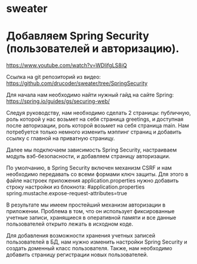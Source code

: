 # sweater

# Добавляем Spring Security (пользователей и авторизацию).

https://www.youtube.com/watch?v=WDlifgLS8iQ

Ссылка на git репозиторий из видео:
https://github.com/drucoder/sweater/tree/SpringSecurity

Для начала нам необходимо найти нужный гайд на сайте Spring:
https://spring.io/guides/gs/securing-web/

Следуя руководству, нам необходимо сделать 2 страницы: публичную, роль которой у нас возьмет на себя страница greetings, и доступная после авторизации, роль которой возьмет на себя страница main. Нам потребуется только немного изменить мэппинг страниц и добавить ссылку с главной на приватную страницу.

Далее мы подключаем зависимость Spring Security, настраиваем модуль вэб-безопасности, и добавляем страницу авторизации.

По умолчанию, в Spring Security включен механизм CSRF и нам необходимо передавать со всеми формами ключ защиты. Для этого в файле настроек приложения application.properties нужно добавить строку настройки из блокнота:
#application.properties
spring.mustache.expose-request-attributes=true

В результате мы имеем простейший механизм авторизации в приложении. Проблема в том, что он использует фиксированные учетные записи, хранящиеся в оперативной памяти и все данные пользователей открыто лежать в исходном коде.

Для добавления возможности хранения учетных записей пользователей в БД, нам нужно изменить настройки Spring Security и создать доменный класс пользователя. Также, нам необходимо добавить страницу регистрации новых пользователей.
